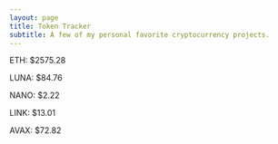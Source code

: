 ```yaml
---
layout: page
title: Token Tracker
subtitle: A few of my personal favorite cryptocurrency projects.
---
```


<!--BEGINCRYPTOINPUT-->
ETH: $2575.28

LUNA: $84.76

NANO: $2.22

LINK: $13.01

AVAX: $72.82

<!--ENDCRYPTOINPUT-->
